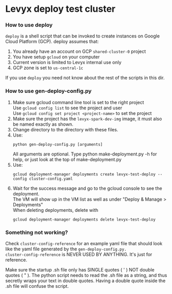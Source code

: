 
# Levyx deploy test cluster

### How to use deploy
`deploy` is a shell script that can be invoked to create instances
on Google Cloud Platform (GCP). deploy assumes that:
1. You already have an account on GCP `shared-cluster-0` project
2. You have setup `gcloud` on your computer
3. Current version is limited to Levyx internal use only
4. GCP zone is set to `us-central-1c`

If you use `deploy` you need not know about the rest of the
scripts in this dir.

### How to use gen-deploy-config.py
1. Make sure gcloud command line tool is set to the right project  
   Use ```gcloud config list``` to see the project and user  
   Use ```gcloud config set project <project-name>``` to set the project
2. Make sure the project has the ```levyx-spark-dev-img``` image, it must also
   be named exactly as shown.
3. Change directory to the directory with these files.
4. Use:
   ```
   python gen-deploy-config.py [arguments]
   ```
   All arguments are optional. Type python make-deployment.py -h for help,
   or just look at the top of make-deployment.py
5. Use:
   ```
   gcloud deployment-manager deployments create levyx-test-deploy --config cluster-config.yaml
   ```
6. Wait for the success message and go to the gcloud console to see the deployment.  
   The VM will show up in the VM list as well as under "Deploy & Manage > Deployments"  
   When deleting deployments, delete with
   ```
   gcloud deployment-manager deployments delete levyx-test-deploy
   ```

### Something not working?
Check ```cluster-config-reference``` for an example yaml file that should look
like the yaml file generated by the ```gen-deploy-config.py.```  
```cluster-config-reference``` is NEVER USED BY ANYTHING. It's just for reference.

Make sure the startup .sh file only has SINGLE quotes ( ' ) NOT double quotes ( " ).
The python script needs to read the .sh file as a string, and thus secretly wraps your
text in double quotes. Having a double quote inside the .sh file will confuse
the script.
